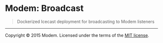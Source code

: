 # Modem: Broadcast

> Dockerized Icecast deployment for broadcasting to Modem listeners

---

Copyright &copy; 2015 Modem. Licensed under the terms of the [MIT license](LICENSE.md).
